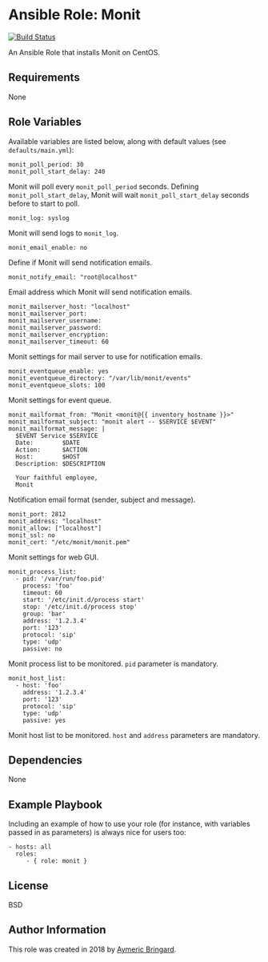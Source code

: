 Ansible Role: Monit
===================

[![Build Status](https://travis-ci.org/diadzine/ansible-role-monit.svg?branch=master)](https://travis-ci.org/diadzine/ansible-role-monit)

An Ansible Role that installs Monit on CentOS.

Requirements
------------

None

Role Variables
--------------

Available variables are listed below, along with default values (see `defaults/main.yml`):

    monit_poll_period: 30
    monit_poll_start_delay: 240

Monit will poll every `monit_poll_period` seconds. Defining `monit_poll_start_delay`, Monit will wait `monit_poll_start_delay` seconds before to start to poll.

    monit_log: syslog

Monit will send logs to `monit_log`.

    monit_email_enable: no

Define if Monit will send notification emails.

    monit_notify_email: "root@localhost"

Email address which Monit will send notification emails.

    monit_mailserver_host: "localhost"
    monit_mailserver_port:
    monit_mailserver_username:
    monit_mailserver_password:
    monit_mailserver_encryption:
    monit_mailserver_timeout: 60

Monit settings for mail server to use for notification emails.

    monit_eventqueue_enable: yes
    monit_eventqueue_directory: "/var/lib/monit/events"
    monit_eventqueue_slots: 100

Monit settings for event queue.

    monit_mailformat_from: "Monit <monit@{{ inventory_hostname }}>"
    monit_mailformat_subject: "monit alert -- $SERVICE $EVENT"
    monit_mailformat_message: |
      $EVENT Service $SERVICE
      Date:        $DATE
      Action:      $ACTION
      Host:        $HOST
      Description: $DESCRIPTION

      Your faithful employee,
      Monit

Notification email format (sender, subject and message).

    monit_port: 2812
    monit_address: "localhost"
    monit_allow: ["localhost"]
    monit_ssl: no
    monit_cert: "/etc/monit/monit.pem"

Monit settings for web GUI.

    monit_process_list:
      - pid: '/var/run/foo.pid'
        process: 'foo'
        timeout: 60
        start: '/etc/init.d/process start'
        stop: '/etc/init.d/process stop'
        group: 'bar'
        address: '1.2.3.4'
        port: '123'
        protocol: 'sip'
        type: 'udp'
        passive: no

Monit process list to be monitored. `pid` parameter is mandatory.

    monit_host_list:
      - host: 'foo'
        address: '1.2.3.4'
        port: '123'
        protocol: 'sip'
        type: 'udp'
        passive: yes

Monit host list to be monitored. `host` and `address` parameters are mandatory.

Dependencies
------------

None

Example Playbook
----------------

Including an example of how to use your role (for instance, with variables passed in as parameters) is always nice for users too:

    - hosts: all
      roles:
         - { role: monit }

License
-------

BSD

Author Information
------------------

This role was created in 2018 by [Aymeric Bringard](https://github.com/diadzine).
